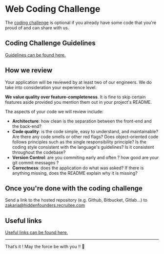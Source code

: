 # Web Coding Challenge

The [coding challenge](coding-challenge.md) is optional if you already have some code that you're proud of and can share with us.

Coding Challenge Guidelines
----------------
[Guidelines can be found here.](coding-challenge.md)

How we review
----------------

Your application will be reviewed by at least two of our engineers. We do take into consideration your experience level.

**We value quality over feature-completeness**. It is fine to skip certain features aside provided you mention them out in your project's README. 

The aspects of your code we will review include:

* **Architecture**: how clean is the separation between the front-end and the back-end?
* **Code quality**: is the code simple, easy to understand, and maintainable?  Are there any code smells or other red flags? Does object-oriented code follows principles such as the single responsibility principle? Is the coding style consistent with the language's guidelines? Is it consistent throughout the codebase?
* **Version Control**: are you commiting early and often ? how good are your git commit messages ? 
* **Correctness**: does the application do what was asked? If there is anything missing, does the README explain why it is missing?

Once you're done with the coding challenge
---------------
Send a link to the hosted repository (e.g. Github, Bitbucket, Gitlab...) to zakaria@hiddenfounders.recruitee.com

Useful links
---------------
[Useful links can be found here.](tips-and-tricks.md)


------------
That’s it ! May the force be with you !! 🖖 
